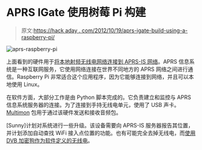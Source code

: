 # APRS IGate 使用树莓 Pi 构建

> 原文:[https://hack aday . com/2012/10/19/aprs-igate-build-using-a-raspberry-pi/](https://hackaday.com/2012/10/19/aprs-igate-built-using-a-raspberry-pi/)

![](../Images/b342f615107a0ed1f346ed4e456b32ef.png "aprs-raspberry-pi")

上面看到的硬件用于[将本地射频无线电网络连接到 APRS-IS 网络](http://www.ultratechie.com/2012/10/pigate/)。APRS 信息系统是一种互联网服务，它使用网络连接在世界不同地方的 APRS 网络之间进行通信。Raspberry Pi 非常适合这个应用程序，因为它能够连接到网络，并且可以本地使用 Linux。

在软件方面，大部分工作是由 Python 脚本完成的。它负责建立和监控与 APRS 信息系统服务器的连接。为了连接到手持无线电单元，使用了 USB 声卡。 [Multimon](http://www.baycom.org/~tom/ham/linux/multimon.html) 包用于通过该硬件发送和接收音频包。

[Sunny]计划对系统进行一些升级。该设备需要向 APRS-IS 服务器报告其位置，并计划添加自动查找 WiFi 接入点位置的功能。也有可能完全去掉无线电，而[使用 DVB 加密狗作为软件定义的无线电](http://hackaday.com/2012/06/27/getting-started-with-software-defined-radio/)。